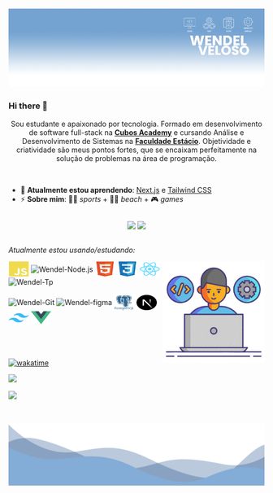 ### ![](./img/background-github.png)

### Hi there 👋

<p align=center>Sou estudante e apaixonado por tecnologia. Formado em desenvolvimento de software full-stack na <a href="https://cubos.academy/"><b>Cubos Academy</b></a> e cursando Análise e Desenvolvimento de Sistemas na <a href="https://estacio.br/"><b>Faculdade Estácio</b></a>. Objetividade e criatividade são meus pontos fortes, que se encaixam perfeitamente na solução de problemas na área de programação.</p>
<br>

- 🌱 **Atualmente estou aprendendo**: [Next.js](https://nextjs.org/) e [Tailwind CSS](https://tailwindcss.com/)
- ⚡ **Sobre mim**: 🚴💪 *sports* + 🌊🌴 *beach* + 🎮 *games*

##

<div align=center>
   <img height="130em" src="https://github-readme-stats.vercel.app/api?username=wendelveloso&count_private=true&show_icons=true&theme=react&hide=prs,contribs"/>
    <img height="130em" src="https://github-readme-stats.vercel.app/api/top-langs/?username=wendelveloso&layout=compact&langs_count=7&theme=react"/>
</div>

##

*Atualmente estou usando/estudando:*

</div>
<img src="./img/emoji.png" min-width="400px" max-width="200px" width="200px" align="right" alt="Computador Codigo">
<div style="display: inline_block">
  <img align="center" alt="Wendel-Js" height="30" width="40" src="https://raw.githubusercontent.com/devicons/devicon/master/icons/javascript/javascript-plain.svg">
  <img align="center" alt="Wendel-Node.js" height="30" width="40" src="https://cdn.jsdelivr.net/gh/devicons/devicon/icons/nodejs/nodejs-original.svg" />
  <img align="center" alt="Wendel-HTML" height="30" width="40" src="https://raw.githubusercontent.com/devicons/devicon/master/icons/html5/html5-original.svg">
  <img align="center" alt="Wendel-CSS" height="30" width="40" src="https://raw.githubusercontent.com/devicons/devicon/master/icons/css3/css3-original.svg">    
  <img align="center" alt="Wendel-Git" height="30" width="40" src="https://raw.githubusercontent.com/devicons/devicon/master/icons/react/react-original.svg">
  <img align="center" alt="Wendel-Tp" height="30" width="40" src="https://cdn.jsdelivr.net/gh/devicons/devicon/icons/typescript/typescript-original.svg">
   <br><br>
  <img align="center" alt="Wendel-Git" height="30" width="40" src="https://cdn.jsdelivr.net/gh/devicons/devicon/icons/git/git-original.svg">
  <img align="center" alt="Wendel-figma" height="30" width="40" src="https://www.vectorlogo.zone/logos/figma/figma-icon.svg">
  <img align="center" alt="Wendel-postgresql" height="30" width="40" src="https://raw.githubusercontent.com/devicons/devicon/master/icons/postgresql/postgresql-plain-wordmark.svg">
 <img align="center" alt="Wendel-nextjs" height="30" width="40" src="https://github.com/devicons/devicon/blob/master/icons/nextjs/nextjs-original.svg">
   <img align="center" alt="Wendel-tailwindcss" height="30" width="40" src="https://github.com/devicons/devicon/blob/master/icons/tailwindcss/tailwindcss-original.svg">
   <img align="center" alt="Wendel-vue" height="30" width="40" src="https://github.com/devicons/devicon/blob/master/icons/vuejs/vuejs-original.svg">
   
</div>
<br><br><br>

[![wakatime](https://wakatime.com/badge/user/018c353c-2e8d-41d4-9de5-b7ac70f364a9.svg)](https://wakatime.com/@018c353c-2e8d-41d4-9de5-b7ac70f364a9)

<div><a href="https://www.linkedin.com/in/wendel-veloso-b2482228a/" target="_blank"> <img src="https://img.shields.io/badge/-LinkedIn-%230077B5?style=for-the-badge&logo=linkedin&logoColor=white" target="_blank"></a>

![](https://dcbadge.limes.pink/api/shield/203041991716634624?theme=discord)

<br>

![](./img/footer2.png)

</div>
